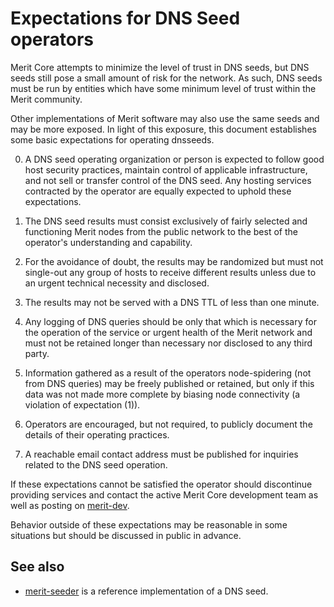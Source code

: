 Expectations for DNS Seed operators
====================================

Merit Core attempts to minimize the level of trust in DNS seeds,
but DNS seeds still pose a small amount of risk for the network.
As such, DNS seeds must be run by entities which have some minimum
level of trust within the Merit community.

Other implementations of Merit software may also use the same
seeds and may be more exposed. In light of this exposure, this
document establishes some basic expectations for operating dnsseeds.

0. A DNS seed operating organization or person is expected to follow good
host security practices, maintain control of applicable infrastructure,
and not sell or transfer control of the DNS seed. Any hosting services
contracted by the operator are equally expected to uphold these expectations.

1. The DNS seed results must consist exclusively of fairly selected and
functioning Merit nodes from the public network to the best of the
operator's understanding and capability.

2. For the avoidance of doubt, the results may be randomized but must not
single-out any group of hosts to receive different results unless due to an
urgent technical necessity and disclosed.

3. The results may not be served with a DNS TTL of less than one minute.

4. Any logging of DNS queries should be only that which is necessary
for the operation of the service or urgent health of the Merit
network and must not be retained longer than necessary nor disclosed
to any third party.

5. Information gathered as a result of the operators node-spidering
(not from DNS queries) may be freely published or retained, but only
if this data was not made more complete by biasing node connectivity
(a violation of expectation (1)).

6. Operators are encouraged, but not required, to publicly document the
details of their operating practices.

7. A reachable email contact address must be published for inquiries
related to the DNS seed operation.

If these expectations cannot be satisfied the operator should
discontinue providing services and contact the active Merit
Core development team as well as posting on
[merit-dev](https://lists.linuxfoundation.org/mailman/listinfo/merit-dev).

Behavior outside of these expectations may be reasonable in some
situations but should be discussed in public in advance.

See also
----------
- [merit-seeder](https://github.com/sipa/merit-seeder) is a reference implementation of a DNS seed.
